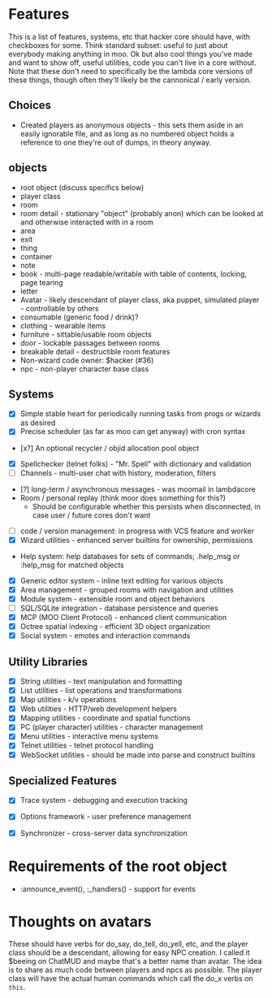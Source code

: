 # Features
This is a list of features, systems, etc that hacker core should have, with checkboxes for some. Think standard subset: useful to just about everybody making anything in moo. Ok but also cool things you've made and want to show off, useful utilities, code you can't live in a core without.
Note that these don't need to specifically be the lambda core versions of these things, though often they'll likely be the cannonical / early version.

## Choices
* Created players as anonymous objects - this sets them aside in an easily ignorable file, and as long as no numbered object holds a reference to one they're out of dumps, in theory anyway.

## objects
* root object (discuss specifics below)
* player class
* room
* room detail - stationary "object" (probably anon) which can be looked at and otherwise interacted with in a room
* area
* exit
* thing
* container
* note
* book - multi-page readable/writable with table of contents, locking, page tearing
* letter
* Avatar - likely descendant of player class, aka puppet, simulated player - controllable by others
* consumable (generic food  / drink)?
* clothing - wearable items
* furniture - sittable/usable room objects
* door - lockable passages between rooms
* breakable detail - destructible room features
* Non-wizard code owner: $hacker (#36)
* npc - non-player character base class

## Systems
* [x] Simple stable heart for periodically running tasks from progs or wizards as desired
* [x] Precise scheduler (as far as moo can get anyway) with cron syntax
* [x?] An optional recycler / objid allocation pool object
* [x] Spellchecker (telnet folks) - "Mr. Spell" with dictionary and validation
* [ ] Channels - multi-user chat with history, moderation, filters
* [?] long-term / asynchronous messages - was moomail in lambdacore
* Room / personal replay (think moor does something for this?)
  * Should be configurable whether this persists when disconnected, in case user / future cores don't want
* [ ] code / version management: in progress with VCS feature and worker
* [x] Wizard utilities - enhanced server builtins for ownership, permissions
* Help system: help databases for sets of commands; .help_msg or :help_msg for matched objects
* [x] Generic editor system - inline text editing for various objects
* [x] Area management - grouped rooms with navigation and utilities
* [x] Module system - extensible room and object behaviors
* [ ] SQL/SQLite integration - database persistence and queries
* [x] MCP (MOO Client Protocol) - enhanced client communication
* [x] Octree spatial indexing - efficient 3D object organization
* [x] Social system - emotes and interaction commands

## Utility Libraries
* [x] String utilities - text manipulation and formatting
* [x] List utilities - list operations and transformations
* [x] Map utilities - k/v operations
* [x] Web utilities - HTTP/web development helpers
* [x] Mapping utilities - coordinate and spatial functions
* [x] PC (player character) utilities - character management
* [x] Menu utilities - interactive menu systems
* [x] Telnet utilities - telnet protocol handling
* [x] WebSocket utilities - should be made into parse and construct builtins

## Specialized Features
* [x] Trace system - debugging and execution tracking
* [x] Options framework - user preference management
* [x] Synchronizer - cross-server data synchronization


# Requirements of the root object
* :announce_event(), :_handlers() - support for events


# Thoughts on avatars
These should have verbs for do_say, do_tell, do_yell, etc, and the player class should be a descendant, allowing for easy NPC creation. I called it $beeing on ChatMUD and maybe that's a better name than avatar. The idea is to share as much code between players and npcs as possible. The player class will have the actual human commands which call the do_x verbs on `this`.


